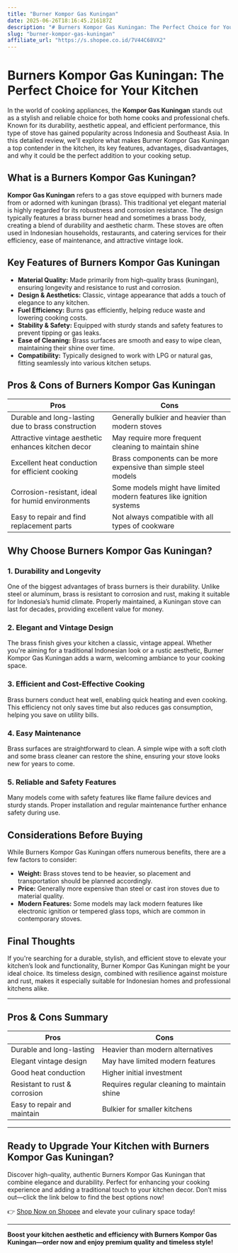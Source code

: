 ```yaml
---
title: "Burner Kompor Gas Kuningan"
date: 2025-06-26T18:16:45.216187Z
description: "# Burners Kompor Gas Kuningan: The Perfect Choice for Your Kitchen..."
slug: "burner-kompor-gas-kuningan"
affiliate_url: "https://s.shopee.co.id/7V44C68VX2"
---
```

# Burners Kompor Gas Kuningan: The Perfect Choice for Your Kitchen

In the world of cooking appliances, the **Kompor Gas Kuningan** stands out as a stylish and reliable choice for both home cooks and professional chefs. Known for its durability, aesthetic appeal, and efficient performance, this type of stove has gained popularity across Indonesia and Southeast Asia. In this detailed review, we'll explore what makes Burner Kompor Gas Kuningan a top contender in the kitchen, its key features, advantages, disadvantages, and why it could be the perfect addition to your cooking setup.

## What is a Burners Kompor Gas Kuningan?

**Kompor Gas Kuningan** refers to a gas stove equipped with burners made from or adorned with kuningan (brass). This traditional yet elegant material is highly regarded for its robustness and corrosion resistance. The design typically features a brass burner head and sometimes a brass body, creating a blend of durability and aesthetic charm. These stoves are often used in Indonesian households, restaurants, and catering services for their efficiency, ease of maintenance, and attractive vintage look.

## Key Features of Burners Kompor Gas Kuningan

- **Material Quality:** Made primarily from high-quality brass (kuningan), ensuring longevity and resistance to rust and corrosion.
- **Design & Aesthetics:** Classic, vintage appearance that adds a touch of elegance to any kitchen.
- **Fuel Efficiency:** Burns gas efficiently, helping reduce waste and lowering cooking costs.
- **Stability & Safety:** Equipped with sturdy stands and safety features to prevent tipping or gas leaks.
- **Ease of Cleaning:** Brass surfaces are smooth and easy to wipe clean, maintaining their shine over time.
- **Compatibility:** Typically designed to work with LPG or natural gas, fitting seamlessly into various kitchen setups.

## Pros & Cons of Burners Kompor Gas Kuningan

| **Pros** | **Cons** |
| --- | --- |
| Durable and long-lasting due to brass construction | Generally bulkier and heavier than modern stoves |
| Attractive vintage aesthetic enhances kitchen decor | May require more frequent cleaning to maintain shine |
| Excellent heat conduction for efficient cooking | Brass components can be more expensive than simple steel models |
| Corrosion-resistant, ideal for humid environments | Some models might have limited modern features like ignition systems |
| Easy to repair and find replacement parts | Not always compatible with all types of cookware |

## Why Choose Burners Kompor Gas Kuningan?

### 1. Durability and Longevity

One of the biggest advantages of brass burners is their durability. Unlike steel or aluminum, brass is resistant to corrosion and rust, making it suitable for Indonesia’s humid climate. Properly maintained, a Kuningan stove can last for decades, providing excellent value for money.

### 2. Elegant and Vintage Design

The brass finish gives your kitchen a classic, vintage appeal. Whether you're aiming for a traditional Indonesian look or a rustic aesthetic, Burner Kompor Gas Kuningan adds a warm, welcoming ambiance to your cooking space.

### 3. Efficient and Cost-Effective Cooking

Brass burners conduct heat well, enabling quick heating and even cooking. This efficiency not only saves time but also reduces gas consumption, helping you save on utility bills.

### 4. Easy Maintenance

Brass surfaces are straightforward to clean. A simple wipe with a soft cloth and some brass cleaner can restore the shine, ensuring your stove looks new for years to come.

### 5. Reliable and Safety Features

Many models come with safety features like flame failure devices and sturdy stands. Proper installation and regular maintenance further enhance safety during use.

## Considerations Before Buying

While Burners Kompor Gas Kuningan offers numerous benefits, there are a few factors to consider:

- **Weight:** Brass stoves tend to be heavier, so placement and transportation should be planned accordingly.
- **Price:** Generally more expensive than steel or cast iron stoves due to material quality.
- **Modern Features:** Some models may lack modern features like electronic ignition or tempered glass tops, which are common in contemporary stoves.

## Final Thoughts

If you're searching for a durable, stylish, and efficient stove to elevate your kitchen’s look and functionality, Burner Kompor Gas Kuningan might be your ideal choice. Its timeless design, combined with resilience against moisture and rust, makes it especially suitable for Indonesian homes and professional kitchens alike.

---

## Pros & Cons Summary

| **Pros** | **Cons** |
| --- | --- |
| Durable and long-lasting | Heavier than modern alternatives |
| Elegant vintage design | May have limited modern features |
| Good heat conduction | Higher initial investment |
| Resistant to rust & corrosion | Requires regular cleaning to maintain shine |
| Easy to repair and maintain | Bulkier for smaller kitchens |

---

## Ready to Upgrade Your Kitchen with Burners Kompor Gas Kuningan?

Discover high-quality, authentic Burners Kompor Gas Kuningan that combine elegance and durability. Perfect for enhancing your cooking experience and adding a traditional touch to your kitchen decor. Don’t miss out—click the link below to find the best options now!

👉 [Shop Now on Shopee](https://s.shopee.co.id/7V44C68VX2) and elevate your culinary space today!

---

**Boost your kitchen aesthetic and efficiency with Burners Kompor Gas Kuningan—order now and enjoy premium quality and timeless style!**